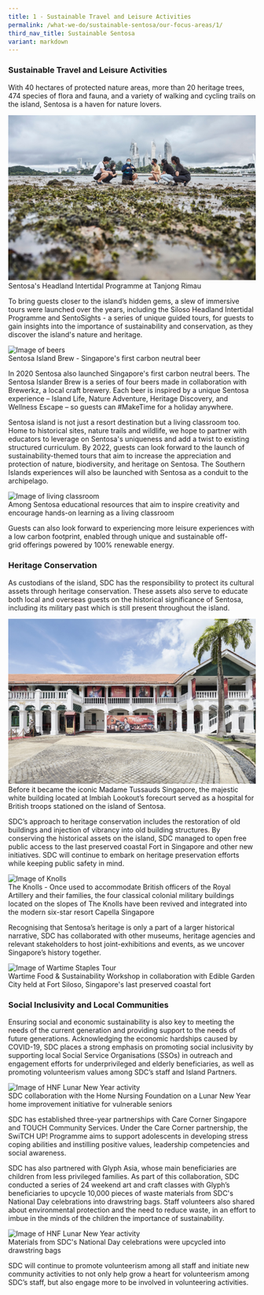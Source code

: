```yaml
---
title: 1 - Sustainable Travel and Leisure Activities
permalink: /what-we-do/sustainable-sentosa/our-focus-areas/1/
third_nav_title: Sustainable Sentosa
variant: markdown
---
```

### **Sustainable Travel and Leisure Activities**
		
With 40 hectares of protected nature areas, more than 20 heritage trees, 474 species of flora and fauna, and a variety of walking and cycling trails on the island, Sentosa is a haven for nature lovers. 

<img src="/images/what-we-do/sustainable-sentosa/SHIP-2.jpeg" alt="Image of SHIP">
<figcaption>Sentosa's Headland Intertidal Programme at Tanjong Rimau</figcaption>
		
To bring guests closer to the island’s hidden gems, a slew of immersive tours were launched over the years, including the Siloso Headland Intertidal Programme and SentoSights - a series of unique guided tours, for guests to gain insights into the importance of sustainability and conservation, as they discover the island's nature and heritage.

<img src="/images/what-we-do/sustainable-sentosa/beer.jpg" alt="Image of beers">	
<figcaption>Sentosa Island Brew - Singapore's first carbon neutral beer</figcaption>

In 2020 Sentosa also launched Singapore's first carbon neutral beers. The Sentosa Islander Brew is a series of four beers made in collaboration with Brewerkz, a local craft brewery. Each beer is inspired by a unique Sentosa experience – Island Life, Nature Adventure, Heritage Discovery, and Wellness Escape – so guests can&nbsp;#MakeTime for a holiday&nbsp;anywhere. 
		
Sentosa island is not just a resort destination but a living classroom too. Home to historical sites, nature trails and wildlife, we hope to partner with educators to leverage on Sentosa's uniqueness and add a twist to existing structured curriculum.  By 2022, guests can look forward to the launch of sustainability-themed tours that aim to increase the appreciation and protection of nature, biodiversity, and heritage&nbsp;on Sentosa. The Southern Islands experiences will also be launched with Sentosa as a conduit to the archipelago. 

<img src="/images/what-we-do/sustainable-sentosa/imbiah-trail-learning-adventure.jpg" alt="Image of living classroom">	
<figcaption>Among Sentosa educational resources that aim to inspire creativity and encourage hands-on learning as a living classroom</figcaption>

Guests can also look forward to experiencing more leisure experiences with a low carbon footprint, enabled through unique and sustainable off-grid&nbsp;offerings powered by 100% renewable energy.

### **Heritage Conservation** 
As custodians of the island, SDC has the responsibility to protect its cultural assets through heritage conservation. These assets also serve to educate both local and overseas guests on the historical significance of Sentosa, including its military past which is still present throughout the island. 

<img src="/images/what-we-do/sustainable-sentosa/mtsg.jpg" alt="Image of Madame Tussauds Singapore">	
<figcaption>Before it became the iconic Madame Tussauds Singapore, the majestic white building located at Imbiah Lookout’s forecourt served as a hospital for British troops stationed on the island of Sentosa. </figcaption>

SDC’s approach to heritage conservation includes the restoration of old buildings and injection of vibrancy into old building structures. By conserving the historical assets on the island, SDC managed to open free public access to the last preserved coastal Fort in Singapore and other new initiatives. SDC will continue to embark on heritage preservation efforts while keeping public safety in mind. 

<img src="/images/what-we-do/sustainable-sentosa/knolls-collage.png" alt="Image of Knolls">	
<figcaption>The Knolls - Once used to accommodate British officers of the Royal Artillery and their families, the four classical colonial military buildings located on the slopes of The Knolls have been revived and integrated into the modern six-star resort Capella Singapore</figcaption>

Recognising that Sentosa’s heritage is only a part of a larger historical narrative, SDC has collaborated with other museums, heritage agencies and relevant stakeholders to host joint-exhibitions and events, as we uncover Singapore’s history together. 

<img src="/images/what-we-do/sustainable-sentosa/fort-siloso-war-staples.png" alt="Image of Wartime Staples Tour">	
<figcaption>Wartime Food &amp; Sustainability Workshop in collaboration with Edible Garden City held at Fort Siloso, Singapore's last preserved coastal fort</figcaption>

### **Social Inclusivity and Local Communities** 
Ensuring social and economic sustainability is also key to meeting the needs of the current generation and providing support to the needs of future generations. Acknowledging the economic hardships caused by COVID-19, SDC places a strong emphasis on promoting social inclusivity by supporting local Social Service Organisations (SSOs) in outreach and engagement efforts for underprivileged and elderly beneficiaries, as well as promoting volunteerism values among SDC’s staff and Island Partners.

<img src="/images/what-we-do/sustainable-sentosa/hnf-lny.jpeg" alt="Image of HNF Lunar New Year activity">	
<figcaption>SDC collaboration with the Home Nursing Foundation on a Lunar New Year home improvement initiative for vulnerable seniors</figcaption>

SDC has established three-year partnerships with Care Corner Singapore and TOUCH Community Services. Under the Care Corner partnership, the SwiTCH UP! Programme aims to support adolescents in developing stress coping abilities and instilling positive values, leadership competencies and social awareness. 

SDC has also partnered with Glyph Asia, whose main beneficiaries are children from less privileged families. As part of this collaboration, SDC conducted a series of 24 weekend art and craft classes with Glyph’s beneficiaries&nbsp;to upcycle 10,000 pieces of waste materials from SDC's National Day celebrations into drawstring bags. Staff volunteers also shared about environmental protection and the need to reduce waste, in an effort to imbue in the minds of the children the importance of sustainability.

<img src="/images/what-we-do/sustainable-sentosa/flag.jpg" alt="Image of HNF Lunar New Year activity">	
<figcaption>Materials from SDC's National Day celebrations were upcycled into drawstring bags</figcaption>

SDC will continue to promote volunteerism among all staff and initiate new community activities to not only help grow a heart for volunteerism among SDC’s staff, but also engage more to be involved in volunteering activities.